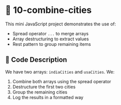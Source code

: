 # 🌆 10-combine-cities

This mini JavaScript project demonstrates the use of:

- Spread operator `...` to merge arrays
- Array destructuring to extract values
- Rest pattern to group remaining items

## 🔧 Code Description

We have two arrays: `indiaCities` and `usaCities`. We:

1. Combine both arrays using the spread operator
2. Destructure the first two cities
3. Group the remaining cities
4. Log the results in a formatted way
